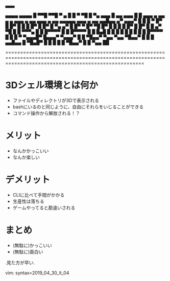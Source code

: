
                                                                                                                                             ▄▄▄▄
  ▄▄▄▄  ▄▄▄▄                 █             ▀▀█    ▀▀█                                  ▀                                                ▄    █    █
 ▀   ▀█ █   ▀▄         ▄▄▄   █ ▄▄    ▄▄▄     █      █           ▄▄▄   ▄ ▄▄    ▄   ▄  ▄▄▄     ▄ ▄▄   ▄▄▄   ▄ ▄▄   ▄▄▄▄▄   ▄▄▄   ▄ ▄▄   ▄▄█▄▄      ▄▀
   ▄▄▄▀ █    █        █   ▀  █▀  █  █▀  █    █      █          █▀  █  █▀  █   ▀▄ ▄▀    █     █▀  ▀ █▀ ▀█  █▀  █  █ █ █  █▀  █  █▀  █    █      ▄▀
     ▀█ █    █         ▀▀▀▄  █   █  █▀▀▀▀    █      █          █▀▀▀▀  █   █    █▄█     █     █     █   █  █   █  █ █ █  █▀▀▀▀  █   █    █      ▀
 ▀▄▄▄█▀ █▄▄▄▀         ▀▄▄▄▀  █   █  ▀█▄▄▀    ▀▄▄    ▀▄▄        ▀█▄▄▀  █   █     █    ▄▄█▄▄   █     ▀█▄█▀  █   █  █ █ █  ▀█▄▄▀  █   █    ▀▄▄    ██


===========================================================================================================================================================

# 3Dシェル環境とは何か
  - ファイルやディレクトリが3Dで表示される
  - bashにいるのと同じように、自由にそれらをいじることができる
  - コマンド操作から解放される！？

# メリット
  - なんかかっこいい
  - なんか楽しい

# デメリット
  - CLIに比べて手間がかかる
  - 生産性は落ちる
  - ゲームやってると勘違いされる

# まとめ

  - (無駄に)かっこいい
  - (無駄に)面白い








.見た方が早い.










vim: syntax=2019_04_30_lt_04
